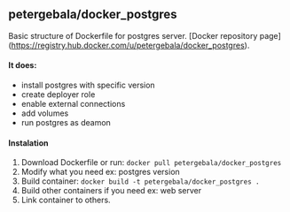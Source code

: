 ## petergebala/docker_postgres

Basic structure of Dockerfile for postgres server.
[Docker repository page] (https://registry.hub.docker.com/u/petergebala/docker_postgres).

#### It does:

- install postgres with specific version
- create deployer role
- enable external connections
- add volumes
- run postgres as deamon

#### Instalation

1. Download Dockerfile or run: `docker pull petergebala/docker_postgres`
2. Modify what you need ex: postgres version
3. Build container: `docker build -t petergebala/docker_postgres .`
4. Build other containers if you need ex: web server
5. Link container to others.
